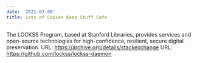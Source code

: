 ```yaml
---
date: '2021-03-09'
title: Lots of Copies Keep Stuff Safe
---
```


The LOCKSS Program, based at Stanford Libraries, provides services and open-source technologies for high-confidence, resilient, secure digital preservation.
URL: https://archive.org/details/stackexchange
URL: https://github.com/lockss/lockss-daemon


